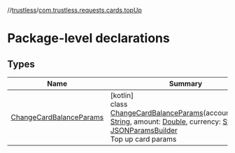 //[trustless](../../index.md)/[com.trustless.requests.cards.topUp](index.md)

# Package-level declarations

## Types

| Name | Summary |
|---|---|
| [ChangeCardBalanceParams](-change-card-balance-params/index.md) | [kotlin]<br>class [ChangeCardBalanceParams](-change-card-balance-params/index.md)(accountNumber: [String](https://kotlinlang.org/api/latest/jvm/stdlib/kotlin/-string/index.html), amount: [Double](https://kotlinlang.org/api/latest/jvm/stdlib/kotlin/-double/index.html), currency: [String](https://kotlinlang.org/api/latest/jvm/stdlib/kotlin/-string/index.html)) : [JSONParamsBuilder](../com.trustless.params/-j-s-o-n-params-builder/index.md)<br>Top up card params |
